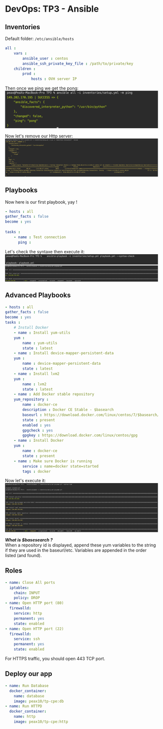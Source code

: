 # DevOps: TP3 - Ansible

## Inventories  
Default folder: ``/etc/ansible/hosts``  
```yaml
all :
    vars :
        ansible_user : centos
        ansible_ssh_private_key_file : /path/to/private/key
    children :
        prod :
            hosts : OVH server IP
```  
Then once we ping we get the pong:  
![ping return](https://raw.githubusercontent.com/PeaX10/TP3_Ansible/master/img/ping_return.png)  
  
  
Now let's remove our Http server:  
![removing http](https://raw.githubusercontent.com/PeaX10/TP3_Ansible/master/img/remove_httpd.png)  
  

## Playbooks
Now here is our first playbook, yay !  
```yaml
- hosts : all
gather_facts : false
become : yes

tasks :
    - name : Test connection
      ping :
```  
Let's check the syntaxe then execute it:  
![check syntaxe playbook](https://raw.githubusercontent.com/PeaX10/TP3_Ansible/master/img/syntaxe_check.png)
![first playbook](https://raw.githubusercontent.com/PeaX10/TP3_Ansible/master/img/first_playbook.png)  
  
## Advanced Playbooks
```yaml
- hosts : all
gather_facts : false
become : yes
tasks :
    # Install Docker
    - name : Install yum-utils
    yum :
        name : yum-utils
        state : latest
    - name : Install device-mapper-persistent-data
    yum :
        name : device-mapper-persistent-data
        state : latest
    - name : Install lvm2
    yum :
        name : lvm2
        state : latest
    - name : Add Docker stable repository
    yum_repository :
        name : docker-ce
        description : Docker CE Stable - $basearch
        baseurl : https://download.docker.com/linux/centos/7/$basearch/stable
        state : present
        enabled : yes
        gpgcheck : yes
        gpgkey : https://download.docker.com/linux/centos/gpg
    - name : Install Docker
    yum :
        name : docker-ce
        state : present
    - name : Make sure Docker is running
        service : name=docker state=started
        tags : docker
```  
Now let's execute it: 
![advancedplaybook](https://raw.githubusercontent.com/PeaX10/TP3_Ansible/master/img/advanced_playbook.png)

*__What is $basesearch ?__*  
When a repository id is displayed, append these yum variables to the string if they are used in the baseurl/etc. Variables are appended in the order listed (and found).  
  
## Roles
```yaml
- name: Close All ports
  iptables:
    chain: INPUT
    policy: DROP
- name: Open HTTP port (80)
  firewalld:
    service: http
    permanent: yes
    state: enabled
- name: Open HTTP port (22)
  firewalld:
    service: ssh
    permanent: yes
    state: enabled
```  
For HTTPS traffic, you should open 443 TCP port.  
  
## Deploy our app
```yaml
- name: Run Database
  docker_container:
    name: database
    image: peax10/tp-cpe:db
- name: Run HTTPD
  docker_container:
    name: http
    image: peax10/tp-cpe:http
```  
